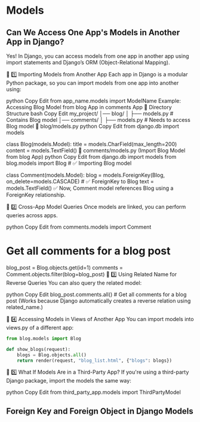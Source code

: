 # Models


## Can We Access One App's Models in Another App in Django?

Yes! In Django, you can access models from one app in another app using import statements and Django’s ORM (Object-Relational Mapping).

🔹 1️⃣ Importing Models from Another App
Each app in Django is a modular Python package, so you can import models from one app into another using:

python
Copy
Edit
from app_name.models import ModelName
Example: Accessing Blog Model from blog App in comments App
📌 Directory Structure
bash
Copy
Edit
my_project/
│── blog/
│   ├── models.py  # Contains Blog model
│── comments/
│   ├── models.py  # Needs to access Blog model
📌 blog/models.py
python
Copy
Edit
from django.db import models

class Blog(models.Model):
    title = models.CharField(max_length=200)
    content = models.TextField()
📌 comments/models.py (Import Blog Model from blog App)
python
Copy
Edit
from django.db import models
from blog.models import Blog  # ✅ Importing Blog model

class Comment(models.Model):
    blog = models.ForeignKey(Blog, on_delete=models.CASCADE)  # ✅ ForeignKey to Blog
    text = models.TextField()
✅ Now, Comment model references Blog using a ForeignKey relationship.

🔹 2️⃣ Cross-App Model Queries
Once models are linked, you can perform queries across apps.

python
Copy
Edit
from comments.models import Comment

# Get all comments for a blog post
blog_post = Blog.objects.get(id=1)
comments = Comment.objects.filter(blog=blog_post)
🔹 3️⃣ Using Related Name for Reverse Queries
You can also query the related model:

python
Copy
Edit
blog_post.comments.all()  # Get all comments for a blog post
(Works because Django automatically creates a reverse relation using related_name.)

🔹 4️⃣ Accessing Models in Views of Another App
You can import models into views.py of a different app:

```python
from blog.models import Blog

def show_blogs(request):
    blogs = Blog.objects.all()
    return render(request, "blog_list.html", {"blogs": blogs})
```

🔹 5️⃣ What If Models Are in a Third-Party App?
If you're using a third-party Django package, import the models the same way:

python
Copy
Edit
from third_party_app.models import ThirdPartyModel

##  Foreign Key and Foreign Object in Django Models



